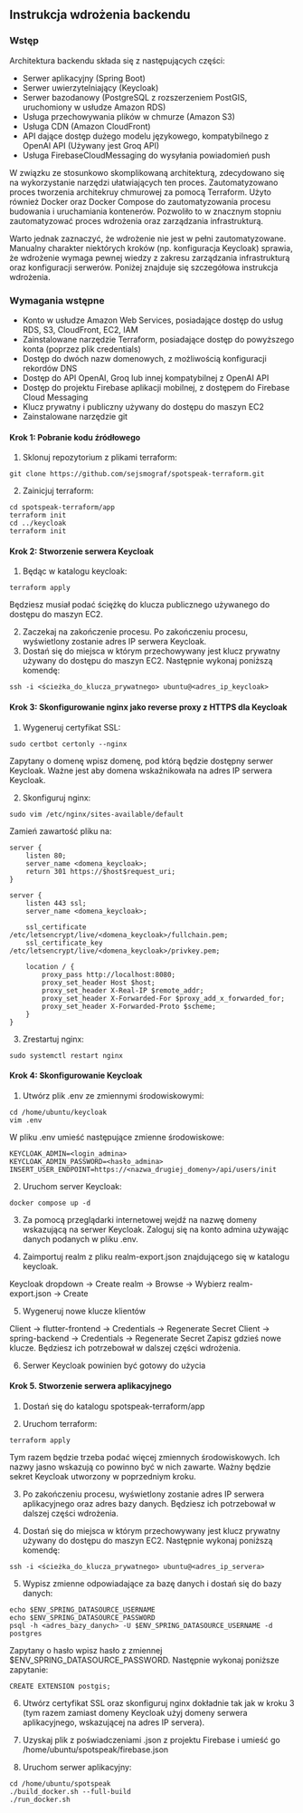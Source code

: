 ## Instrukcja wdrożenia backendu

### Wstęp

Architektura backendu składa się z następujących części:
 - Serwer aplikacyjny (Spring Boot)
 - Serwer uwierzytelniający (Keycloak)
 - Serwer bazodanowy (PostgreSQL z rozszerzeniem PostGIS, uruchomiony w usłudze Amazon RDS)
 - Usługa przechowywania plików w chmurze (Amazon S3)
 - Usługa CDN (Amazon CloudFront)
 - API dające dostęp dużego modelu językowego, kompatybilnego z OpenAI API (Używany jest Groq API)
 - Usługa FirebaseCloudMessaging do wysyłania powiadomień push

W związku ze stosunkowo skomplikowaną architekturą, zdecydowano się na wykorzystanie narzędzi
ułatwiających ten proces. Zautomatyzowano proces tworzenia architekruy chmurowej za pomocą Terraform.
Użyto również Docker oraz Docker Compose do zautomatyzowania procesu budowania i uruchamiania kontenerów.
Pozwoliło to w znacznym stopniu zautomatyzować proces wdrożenia oraz zarządzania infrastrukturą.

Warto jednak zaznaczyć, że wdrożenie nie jest w pełni zautomatyzowane. Manualny charakter
niektórych kroków (np. konfiguracja Keycloak) sprawia, że wdrożenie wymaga pewnej wiedzy
z zakresu zarządzania infrastrukturą oraz konfiguracji serwerów. Poniżej znajduje się
szczegółowa instrukcja wdrożenia.


### Wymagania wstępne
 - Konto w usłudze Amazon Web Services, posiadające dostęp do usług RDS, S3, CloudFront, EC2, IAM
 - Zainstalowane narzędzie Terraform, posiadające dostęp do powyższego konta (poprzez plik credentials)
 - Dostęp do dwóch nazw domenowych, z możliwością konfiguracji rekordów DNS
 - Dostęp do API OpenAI, Groq lub innej kompatybilnej z OpenAI API
 - Dostęp do projektu Firebase aplikacji mobilnej, z dostępem do Firebase Cloud Messaging
 - Klucz prywatny i publiczny używany do dostępu do maszyn EC2
 - Zainstalowane narzędzie git

#### Krok 1: Pobranie kodu źródłowego
1. Sklonuj repozytorium z plikami terraform:
```
git clone https://github.com/sejsmograf/spotspeak-terraform.git
```
2. Zainicjuj terraform:
```
cd spotspeak-terraform/app
terraform init
cd ../keycloak
terraform init
```

#### Krok 2: Stworzenie serwera Keycloak
1. Będąc w katalogu keycloak:
```
terraform apply
```
Będziesz musiał podać ściężkę do klucza publicznego używanego do dostępu do maszyn EC2.

2. Zaczekaj na zakończenie procesu. Po zakończeniu procesu, wyświetlony zostanie adres IP serwera Keycloak.
3. Dostań się do miejsca w którym przechowywany jest klucz prywatny używany do dostępu do maszyn EC2.
Następnie wykonaj poniższą komendę:
```
ssh -i <ścieżka_do_klucza_prywatnego> ubuntu@<adres_ip_keycloak>
```
#### Krok 3: Skonfigurowanie nginx jako reverse proxy z HTTPS dla Keycloak
1. Wygeneruj certyfikat SSL:
```
sudo certbot certonly --nginx
```
Zapytany o domenę wpisz domenę, pod którą będzie dostępny serwer Keycloak. 
Ważne jest aby domena wskaźnikowała na adres IP serwera Keycloak.

2. Skonfiguruj nginx:
```
sudo vim /etc/nginx/sites-available/default
```
Zamień zawartość pliku na:
```
server {
    listen 80;
    server_name <domena_keycloak>;
    return 301 https://$host$request_uri;
}

server {
    listen 443 ssl;
    server_name <domena_keycloak>;

    ssl_certificate /etc/letsencrypt/live/<domena_keycloak>/fullchain.pem;
    ssl_certificate_key /etc/letsencrypt/live/<domena_keycloak>/privkey.pem;

    location / {
        proxy_pass http://localhost:8080;
        proxy_set_header Host $host;
        proxy_set_header X-Real-IP $remote_addr;
        proxy_set_header X-Forwarded-For $proxy_add_x_forwarded_for;
        proxy_set_header X-Forwarded-Proto $scheme;
    }
}
```
3. Zrestartuj nginx:
```
sudo systemctl restart nginx
```

#### Krok 4: Skonfigurowanie Keycloak
1. Utwórz plik .env ze zmiennymi środowiskowymi:
```
cd /home/ubuntu/keycloak
vim .env
```
W pliku .env umieść następujące zmienne środowiskowe:
```
KEYCLOAK_ADMIN=<login_admina>
KEYCLOAK_ADMIN_PASSWORD=<hasło_admina>
INSERT_USER_ENDPOINT=https://<nazwa_drugiej_domeny>/api/users/init
```
2. Uruchom server Keycloak:
```
docker compose up -d
```
3. Za pomocą przeglądarki internetowej wejdź na nazwę domeny wskazującą na serwer Keycloak.
Zaloguj się na konto admina używając danych podanych w pliku .env.

4. Zaimportuj realm z pliku realm-export.json znajdującego się w katalogu keycloak.

Keycloak dropdown -> Create realm -> Browse -> Wybierz realm-export.json -> Create

5. Wygeneruj nowe klucze klientów

Client -> flutter-frontend -> Credentials -> Regenerate Secret
Client -> spring-backend -> Credentials -> Regenerate Secret
Zapisz gdzieś nowe klucze. Będziesz ich potrzebował w dalszej części wdrożenia.

6. Serwer Keycloak powinien być gotowy do użycia

#### Krok 5. Stworzenie serwera aplikacyjnego
1. Dostań się do katalogu spotspeak-terraform/app

2. Uruchom terraform:
```
terraform apply
```
Tym razem będzie trzeba podać więcej zmiennych środowiskowych. 
Ich nazwy jasno wskazują co powinno być w nich zawarte.
Ważny będzie sekret Keycloak utworzony w poprzedniym kroku.

3. Po zakończeniu procesu, wyświetlony zostanie adres IP serwera aplikacyjnego oraz 
adres bazy danych. Będziesz ich potrzebował w dalszej części wdrożenia.

4. Dostań się do miejsca w którym przechowywany jest klucz prywatny używany do dostępu do maszyn EC2.
Następnie wykonaj poniższą komendę:
```
ssh -i <ścieżka_do_klucza_prywatnego> ubuntu@<adres_ip_servera>
```

5. Wypisz zmienne odpowiadające za bazę danych i dostań się do bazy danych:
```
echo $ENV_SPRING_DATASOURCE_USERNAME
echo $ENV_SPRING_DATASOURCE_PASSWORD
psql -h <adres_bazy_danych> -U $ENV_SPRING_DATASOURCE_USERNAME -d postgres
```
Zapytany o hasło wpisz hasło z zmiennej $ENV_SPRING_DATASOURCE_PASSWORD.
Następnie wykonaj poniższe zapytanie:
```
CREATE EXTENSION postgis;
```


6. Utwórz certyfikat SSL oraz skonfiguruj nginx dokładnie tak jak w kroku 3 
(tym razem zamiast domeny Keycloak użyj domeny serwera aplikacyjnego, wskazującej na adres IP servera).

7. Uzyskaj plik z poświadczeniami .json z projektu Firebase i umieść go /home/ubuntu/spotspeak/firebase.json

8. Uruchom serwer aplikacyjny:
```
cd /home/ubuntu/spotspeak
./build_docker.sh --full-build
./run_docker.sh
```
